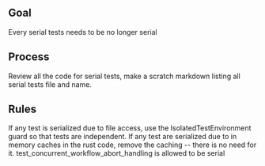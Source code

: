 
## Goal
Every serial tests needs to be no longer serial

## Process
Review all the code for serial tests, make a scratch markdown listing all serial tests file and name.

## Rules
If any test is serialized due to file access, use the IsolatedTestEnvironment guard so that tests are independent.
If any test are serialized due to in memory caches in the rust code, remove the caching -- there is no need for it.
test_concurrent_workflow_abort_handling is allowed to be serial